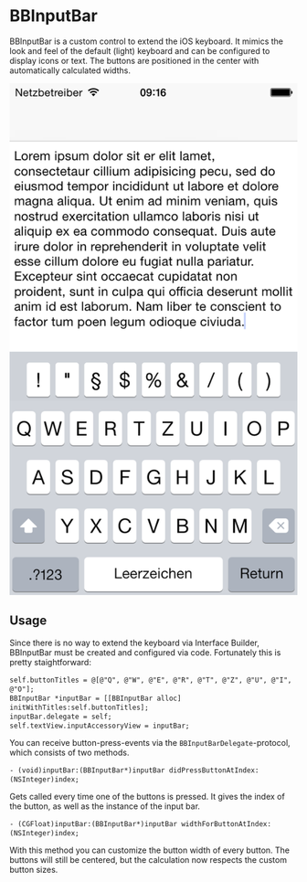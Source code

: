 # BBInputBar

BBInputBar is a custom control to extend the iOS keyboard. It mimics the look and feel of the default (light) keyboard and can be configured to display icons or text. The buttons are positioned in the center with automatically calculated widths.

![BBInputBar](screenshot.png)

## Usage
Since there is no way to extend the keyboard via Interface Builder, BBInputBar must be created and configured via code. Fortunately this is pretty staightforward:

	self.buttonTitles = @[@"Q", @"W", @"E", @"R", @"T", @"Z", @"U", @"I", @"O"];
	BBInputBar *inputBar = [[BBInputBar alloc] initWithTitles:self.buttonTitles];
	inputBar.delegate = self;
	self.textView.inputAccessoryView = inputBar;

You can receive button-press-events via the `BBInputBarDelegate`-protocol, which consists of two methods.

	- (void)inputBar:(BBInputBar*)inputBar didPressButtonAtIndex:(NSInteger)index;

Gets called every time one of the buttons is pressed. It gives the index of the button, as well as the instance of the input bar.

	- (CGFloat)inputBar:(BBInputBar*)inputBar widthForButtonAtIndex:(NSInteger)index;

With this method you can customize the button width of every button. The buttons will still be centered, but the calculation now respects the custom button sizes.

